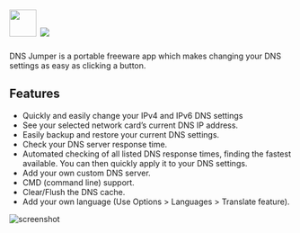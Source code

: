 # <img src="https://cdn.jsdelivr.net/gh/majkinetor/chocolatey/dnsjumper/icon.png" width="48" height="48"/> [![](https://img.shields.io/chocolatey/v/dnsjumper.svg?color=red&label=dnsjumper)](https://chocolatey.org/packages/dnsjumper)

DNS Jumper is a portable freeware app which makes changing your DNS settings as easy as clicking a button. 

## Features

- Quickly and easily change your IPv4 and IPv6 DNS settings
- See your selected network card’s current DNS IP address.
- Easily backup and restore your current DNS settings.
- Check your DNS server response time.
- Automated checking of all listed DNS response times, finding the fastest available. You can then quickly apply it to your DNS settings.
- Add your own custom DNS server.
- CMD (command line) support.
- Clear/Flush the DNS cache.
- Add your own language (Use Options > Languages > Translate feature).

![screenshot](https://cdn.rawgit.com/majkinetor/chocolatey/master/dnsjumper/screenshot.png)

